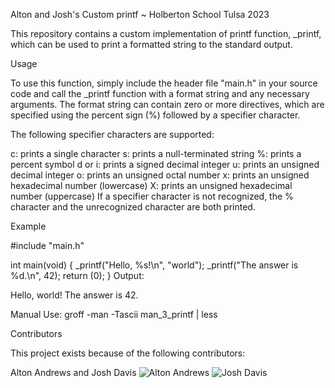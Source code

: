 Alton and Josh's Custom printf ~ Holberton School Tulsa 2023

This repository contains a custom implementation of printf function, _printf, which can be used to print a formatted string to the standard output.

Usage

To use this function, simply include the header file "main.h" in your source code and call the _printf function with a format string and any necessary arguments. The format string can contain zero or more directives, which are specified using the percent sign (%) followed by a specifier character.

The following specifier characters are supported:

c: prints a single character
s: prints a null-terminated string
%: prints a percent symbol
d or i: prints a signed decimal integer
u: prints an unsigned decimal integer
o: prints an unsigned octal number
x: prints an unsigned hexadecimal number (lowercase)
X: prints an unsigned hexadecimal number (uppercase)
If a specifier character is not recognized, the % character and the unrecognized character are both printed.

Example

#include "main.h"

int main(void)
{
    _printf("Hello, %s!\n", "world");
    _printf("The answer is %d.\n", 42);
    return (0);
}
Output:

Hello, world!
The answer is 42.


Manual Use:
groff -man -Tascii man_3_printf | less

Contributors

This project exists because of the following contributors:

Alton Andrews and Josh Davis
![Alton Andrews](https://github.com/account)
![Josh Davis](https://avatars.githubusercontent.com/u/120410314?v=4)
